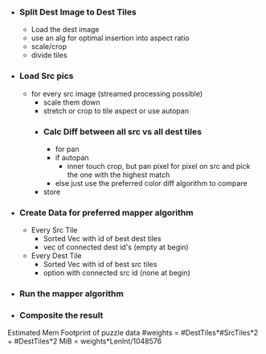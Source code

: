 - ### Split Dest Image to Dest Tiles
    - Load the dest image
    - use an alg for optimal insertion into aspect ratio
    - scale/crop
    - divide tiles
- ### Load Src pics
    - for every src image (streamed processing possible)
        - scale them down
        - stretch or crop to tile aspect or use autopan
        - ### Calc Diff between all src vs all dest tiles
            - for pan
            - if autopan
                - inner touch crop, but pan pixel for pixel on src and pick the    one with the highest match
            - else just use the preferred color diff algorithm to compare
        - store
- ### Create Data for preferred mapper algorithm
    - Every Src Tile
        - Sorted Vec with id of best dest tiles
        - vec of connected dest id's (empty at begin)
    - Every Dest Tile
        - Sorted Vec with id of best src tiles
        - option with connected src id (none at begin)
- ### Run the mapper algorithm 
- ### Composite the result

Estimated Mem Footprint of puzzle data
#weights = #DestTiles*#SrcTiles*2 + #DestTiles\*2
MiB = weights\*LenInt/1048576